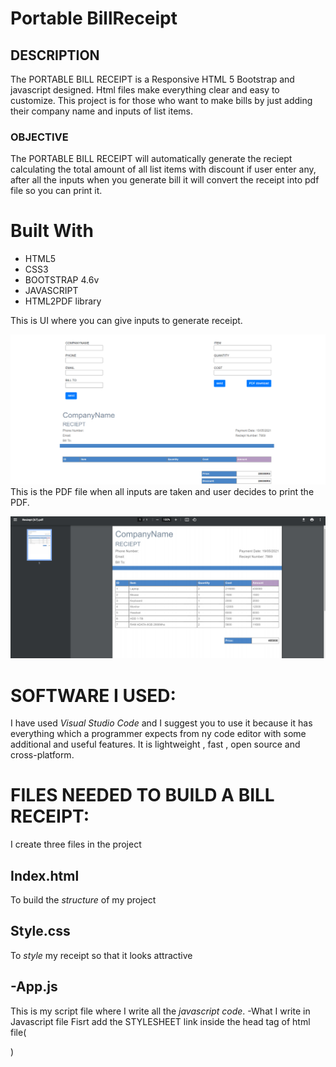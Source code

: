 # Portable BillReceipt

## DESCRIPTION

The PORTABLE BILL RECEIPT is a Responsive HTML 5 Bootstrap and javascript designed. Html files make everything clear and easy to customize. This project is for those who want to make bills by just adding their company  name and inputs of list items.

### OBJECTIVE
The PORTABLE BILL RECEIPT will automatically generate the reciept calculating the total amount of all list items with discount if user enter any, after all the inputs when you generate bill it will convert the receipt into pdf file so you can print it.

# Built With
- HTML5
- CSS3
- BOOTSTRAP 4.6v
- JAVASCRIPT
- HTML2PDF library

This is UI where you can give inputs to generate receipt.



![picture](https://github.com/aasirrafi/BillReceipt/blob/main/ui.PNG)
This is the PDF file when all inputs are taken and user decides to print the PDF.



![picture](https://github.com/aasirrafi/BillReceipt/blob/main/reciept.PNG)


# SOFTWARE I USED:
I have used *Visual Studio Code* and I suggest you to use it because it has everything which a programmer expects from ny code editor with some additional and useful features. It is lightweight , fast , open source and cross-platform.

# FILES NEEDED TO BUILD A BILL RECEIPT:
I create three files in the project

## Index.html
To build the *structure* of my project 

## Style.css
To *style* my receipt so that it looks attractive

## -App.js
This is my script file where I write all the *javascript code*.
    -What I write in Javascript file
Fisrt add the STYLESHEET link inside the head tag of html file(<head>
  <link rel="stylesheet" href="style.css">
</head>)



# 


